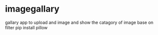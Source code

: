 # imagegallary
gallary app to upload and image and show the catagory of image base on filter
pip install pillow
